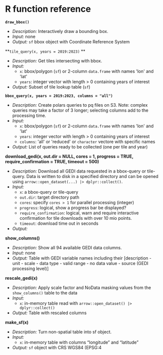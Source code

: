 # R function reference

**`draw_bbox()`**

- *Description:* Interactively draw a bounding box.
- *Input:* none
- *Output:* `sf` bbox object with Coordinate Reference System

**`tile_query(x, years = 2019:2023)` **

- *Description:* Get tiles intersecting with bbox.
- *Input:* 
    - `x`: bbox/polygon (`sf`) or 2-column `data.frame` with names 'lon' and 'lat'
    - `years`: integer vector with length > 0 containing years of interest
- *Output:* Subset of tile lookup table (`sf`)

**`bbox_query(x, years = 2019:2023, columns = "all")`**

- *Description:* Create polars queries to pq files on S3. Note: complex queries may take a factor of 3 longer; selecting columns add to the processing time.
- *Input:* 
    - `x`: bbox/polygon (`sf`) or 2-column `data.frame` with names  'lon' and 'lat'
    - `years`: integer vector with length > 0 containing years of interest
    - `columns`: 'all' or 'reduced' or `character` vectore with specific names
- *Output:* List of queries ready to be collected (one per tile and year)

**download_gedi(x, out.dir = NULL, cores = 1, progress = TRUE, require_confirmation = TRUE, timeout = 500)**

- *Description:* Download all GEDI data requested in a bbox-query or tile-query. Data is written to disk in a specified directory and can be opened using `arrow::open_dataset(...) |> dplyr::collect()`.
- *Input:* 
    - `x`: a bbox-query or tile-query 
    - `out.dir`: target directory path 
    - `cores`: specify `cores > 1` for parallel processing (integer) 
    - `progress`: logical, show a progress bar be displayed? 
    - `require_confirmation`: logical, warn and require interactive confirmation for tile downloads with over 10 mio points. 
    - `timeout`: download time out in seconds 	
- *Output:* 

**show_columns()**

- *Description:* Show all 94 available GEDI data columns.
- *Input:* none
- *Output:* Table with GEDI variable names including their [description - unit - scale - data type - valid range - no data value - source (GEDI processing level)]
 	 	
**rescale_gedi(x)**

- *Description:* Apply scale factor and NoData masking values from the `show_columns()` table to the data
- *Input:* 
    - `x`: in-memory table read with `arrow::open_dataset() |> dplyr::collect()` 	
- *Output:* Table with rescaled columns
 	
**make_sf(x)**

- *Description:* Turn non-spatial table into sf object.
- *Input:* 
    - `x`: in-memory table with columns “longitude” and “latitude”
- *Output:* `sf` object with CRS WGS84 (EPSG:4
